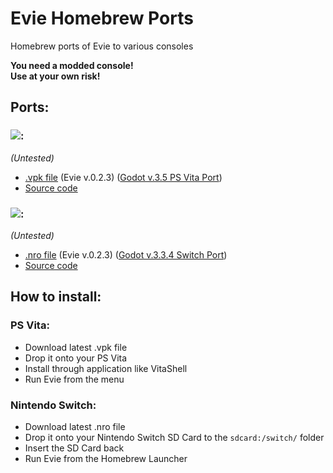 # Evie Homebrew Ports
Homebrew ports of Evie to various consoles

**You need a modded console!**</br>
**Use at your own risk!**

## Ports:
### ![](https://img.shields.io/badge/PS%20Vita-003791?style=for-the-badge&logo=playstation&logoColor=white):
_(Untested)_
 - [.vpk file](https://github.com/LnlyPie/Evie-Homebrew-Ports/releases/tag/v0.2.3) (Evie v.0.2.3) ([Godot v.3.5 PS Vita Port](https://github.com/SonicMastr/godot-vita))
 - [Source code](https://github.com/LnlyPie/Evie-Homebrew-Ports/tree/main/Evie-Vita)
### ![](https://img.shields.io/badge/Nintendo_Switch-E60012?style=for-the-badge&logo=nintendo-switch&logoColor=white):
_(Untested)_
 - [.nro file](https://github.com/LnlyPie/Evie-Homebrew-Ports/releases/tag/v0.2.3) (Evie v.0.2.3) ([Godot v.3.3.4 Switch Port](https://github.com/Stary2001/godot))
 - [Source code](https://github.com/LnlyPie/Evie-Homebrew-Ports/tree/main/Evie-Switch)

## How to install:
### PS Vita:
 - Download latest .vpk file
 - Drop it onto your PS Vita
 - Install through application like VitaShell
 - Run Evie from the menu
### Nintendo Switch:
 - Download latest .nro file
 - Drop it onto your Nintendo Switch SD Card to the `sdcard:/switch/` folder
 - Insert the SD Card back
 - Run Evie from the Homebrew Launcher
